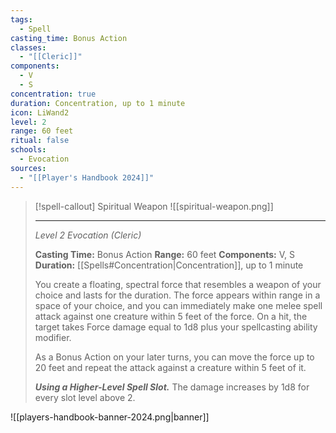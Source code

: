 ```yaml
---
tags:
  - Spell
casting_time: Bonus Action
classes:
  - "[[Cleric]]"
components:
  - V
  - S
concentration: true
duration: Concentration, up to 1 minute
icon: LiWand2
level: 2
range: 60 feet
ritual: false
schools:
  - Evocation
sources: 
  - "[[Player's Handbook 2024]]"
---
```

>[!spell-callout] Spiritual Weapon
>![[spiritual-weapon.png]]
>
>---
>_Level 2 Evocation (Cleric)_
>
>**Casting Time:** Bonus Action
>**Range:** 60 feet
>**Components:** V, S
>**Duration:** [[Spells#Concentration\|Concentration]], up to 1 minute
>
>You create a floating, spectral force that resembles a weapon of your choice and lasts for the duration. The force appears within range in a space of your choice, and you can immediately make one melee spell attack against one creature within 5 feet of the force. On a hit, the target takes Force damage equal to 1d8 plus your spellcasting ability modifier.
>
>As a Bonus Action on your later turns, you can move the force up to 20 feet and repeat the attack against a creature within 5 feet of it.
>
>**_Using a Higher-Level Spell Slot._** The damage increases by 1d8 for every slot level above 2.


![[players-handbook-banner-2024.png|banner]]